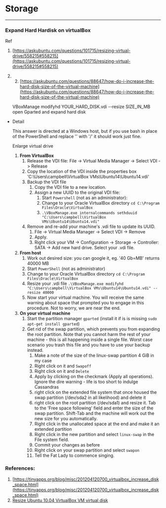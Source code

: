# Storage

---

### Expand Hard Hardisk on virtualBox

Ref

1. [https://askubuntu.com/questions/101715/resizing-virtual-drive/558215#558215](https://askubuntu.com/questions/101715/resizing-virtual-drive/558215#558215)
2. 2. [https://askubuntu.com/questions/88647/how-do-i-increase-the-hard-disk-size-of-the-virtual-machine](https://askubuntu.com/questions/88647/how-do-i-increase-the-hard-disk-size-of-the-virtual-machine)

    
    VBoxManage modifyhd YOUR_HARD_DISK.vdi --resize SIZE_IN_MB
    open Gparted and expand hard disk
    

- Detail

    This answer is directed at a Windows host, but if you use bash in place of the PowerShell and replace '\' with '/' it should work just fine.

    Enlarge virtual drive

    1. **From VirtualBox**
        1. Release the VDI file: File -> Virtual Media Manager -> Select VDI -> Release
        2. Copy the location of the VDI inside the properties box 'C:\Users\campbell\VirtualBox VMs\Ubuntu14\Ubuntu14.vdi'
        3. Backup the VDI file
            1. Copy the VDI file to a new location.
            2. Assign a new UUID to the original VDI file:
                1. Start `Powershell` (not as an administrator):
                2. Change to your Oracle VirtualBox directory `cd C:\Program Files\Oracle\VirtualBox`
                3. `.\VBoxManage.exe internalcommands sethduuid "C:\Users\campbell\VirtualBox VMs\Ubuntu14\Ubuntu14.vdi"`
        4. Remove and re-add your machine's .vdi file to update its UUID.
            1. File -> Virtual Media Manager -> Select VDI -> Remove
            2. Apply.
            3. Right click your VM -> Configuration -> Storage -> Controller: SATA -> Add new hard drive. Select your .vdi file.
    2. **From host**
        1. Work out desired size: you can google it, eg. '40 Gb=MB' returns 40000 MB
        2. Start `PowerShell` (not as administrator)
        3. Change to your Oracle VirtualBox directory `cd C:\Program Files\Oracle\VirtualBox`
        4. Resize your .vdi file `.\VBoxManage.exe modifyhd "C:\Users\campbell\VirtualBox VMs\Ubuntu14\Ubuntu14.vdi" --resize 40000`
        5. Now start your virtual machine. You will receive the same warning about space that prompted you to engage in this procedure. Not to worry, we are near the end.
    3. **On your virtual machine**
        1. Start the partition manager `gparted` (install it if is is missing `sudo apt-get install gparted`)
        2. Get rid of the swap partition, which prevents you from expanding the root partition. Note that you cannot harm the rest of your machine - this is all happening inside a single file. Worst case scenario you trash this file and you have to use your backup instead.
            1. Make a note of the size of the linux-swap partition 4 GiB in my case
            2. Right click on it and `Swapoff`
            3. Right click on it and `Delete`
            4. Apply by clicking on the checkmark (Apply all operations). Ignore the dire warning - life is too short to indulge Cassandras
            5. right click on the extended file system that once housed the swap partition (/dev/sda2 in all likelihood) and delete it
            6. right click on the root partition (/dev/sda1) and resize it. Tab to the 'Free space following' field and enter the size of the swap partition. Shift-Tab and the machine will work out the new size for you automatically.
            7. Right click in the unallocated space at the end and make it an extended partition
            8. Right click in the new partition and select `linux-swap` in the File system field.
            9. Commit your changes as before
            10. Right click on your swap partition and select `swapon`
            11. Tell the Fat Lady to commence singing.

### References:

1. [https://tinyapps.org/blog/misc/201204120700_virtualbox_increase_disk_space.html](https://tinyapps.org/blog/misc/201204120700_virtualbox_increase_disk_space.html)
2. [Resize Ubuntu 10.04 VirtualBox VM virtual disk](https://askubuntu.com/questions/219880/resize-ubuntu-10-04-virtualbox-vm-virtual-disk)